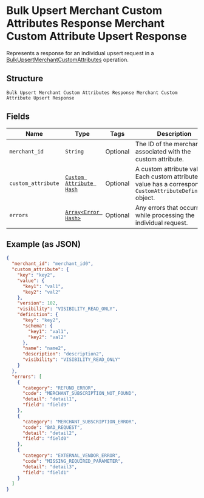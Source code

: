 
# Bulk Upsert Merchant Custom Attributes Response Merchant Custom Attribute Upsert Response

Represents a response for an individual upsert request in a [BulkUpsertMerchantCustomAttributes](../../doc/api/merchant-custom-attributes.md#bulk-upsert-merchant-custom-attributes) operation.

## Structure

`Bulk Upsert Merchant Custom Attributes Response Merchant Custom Attribute Upsert Response`

## Fields

| Name | Type | Tags | Description |
|  --- | --- | --- | --- |
| `merchant_id` | `String` | Optional | The ID of the merchant associated with the custom attribute. |
| `custom_attribute` | [`Custom Attribute Hash`](../../doc/models/custom-attribute.md) | Optional | A custom attribute value. Each custom attribute value has a corresponding<br>`CustomAttributeDefinition` object. |
| `errors` | [`Array<Error Hash>`](../../doc/models/error.md) | Optional | Any errors that occurred while processing the individual request. |

## Example (as JSON)

```json
{
  "merchant_id": "merchant_id0",
  "custom_attribute": {
    "key": "key2",
    "value": {
      "key1": "val1",
      "key2": "val2"
    },
    "version": 102,
    "visibility": "VISIBILITY_READ_ONLY",
    "definition": {
      "key": "key2",
      "schema": {
        "key1": "val1",
        "key2": "val2"
      },
      "name": "name2",
      "description": "description2",
      "visibility": "VISIBILITY_READ_ONLY"
    }
  },
  "errors": [
    {
      "category": "REFUND_ERROR",
      "code": "MERCHANT_SUBSCRIPTION_NOT_FOUND",
      "detail": "detail1",
      "field": "field9"
    },
    {
      "category": "MERCHANT_SUBSCRIPTION_ERROR",
      "code": "BAD_REQUEST",
      "detail": "detail2",
      "field": "field0"
    },
    {
      "category": "EXTERNAL_VENDOR_ERROR",
      "code": "MISSING_REQUIRED_PARAMETER",
      "detail": "detail3",
      "field": "field1"
    }
  ]
}
```

